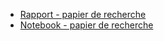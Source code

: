 - [Rapport - papier de recherche](https://hugorialan.github.io/NLP_M2DataScience/rapport.pdf)
- [Notebook - papier de recherche](https://hugorialan.github.io/NLP_M2DataScience/research_paper_analysis.html)

